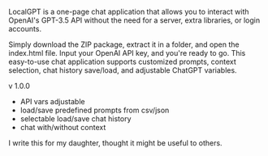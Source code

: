 LocalGPT is a one-page chat application that allows you to interact with OpenAI's GPT-3.5 API without the need for a server, extra libraries, or login accounts.

Simply download the ZIP package, extract it in a folder, and open the index.html file. Input your OpenAI API key, and you're ready to go. This easy-to-use chat application supports customized prompts, context selection, chat history save/load, and adjustable ChatGPT variables.

v 1.0.0
- API vars adjustable
- load/save predefined prompts from csv/json 
- selectable load/save chat history  
- chat with/without context

I write this for my daughter, thought it might be useful to others.
